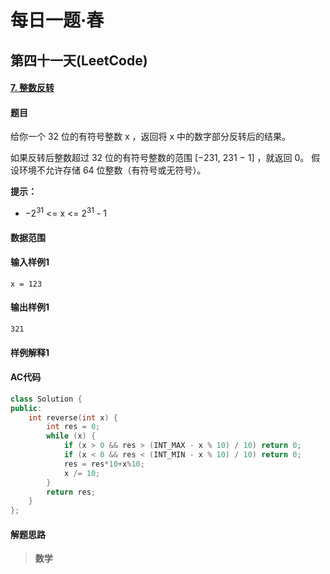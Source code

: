 # 每日一题·春

## 第四十一天(LeetCode)

#### [7. 整数反转](https://leetcode-cn.com/problems/reverse-integer/)

#### 题目

给你一个 32 位的有符号整数 x ，返回将 x 中的数字部分反转后的结果。

如果反转后整数超过 32 位的有符号整数的范围 [−231,  231 − 1] ，就返回 0。
假设环境不允许存储 64 位整数（有符号或无符号）。

**提示：**

- $-2^{31}$ <= x <= $2^{31}$ - 1

#### 数据范围



#### 输入样例1

```
x = 123
```

#### 输出样例1

```
321
```

#### 样例解释1

> 

#### AC代码

```c++
class Solution {
public:
    int reverse(int x) {
        int res = 0;
        while (x) {
            if (x > 0 && res > (INT_MAX - x % 10) / 10) return 0;
            if (x < 0 && res < (INT_MIN - x % 10) / 10) return 0;
            res = res*10+x%10;
            x /= 10;
        }
        return res;
    }
};
```

#### 解题思路

> **数学**

> 

